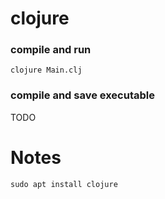 # clojure

### compile and run
`clojure Main.clj`  

### compile and save executable
TODO

# Notes
`sudo apt install clojure`  

